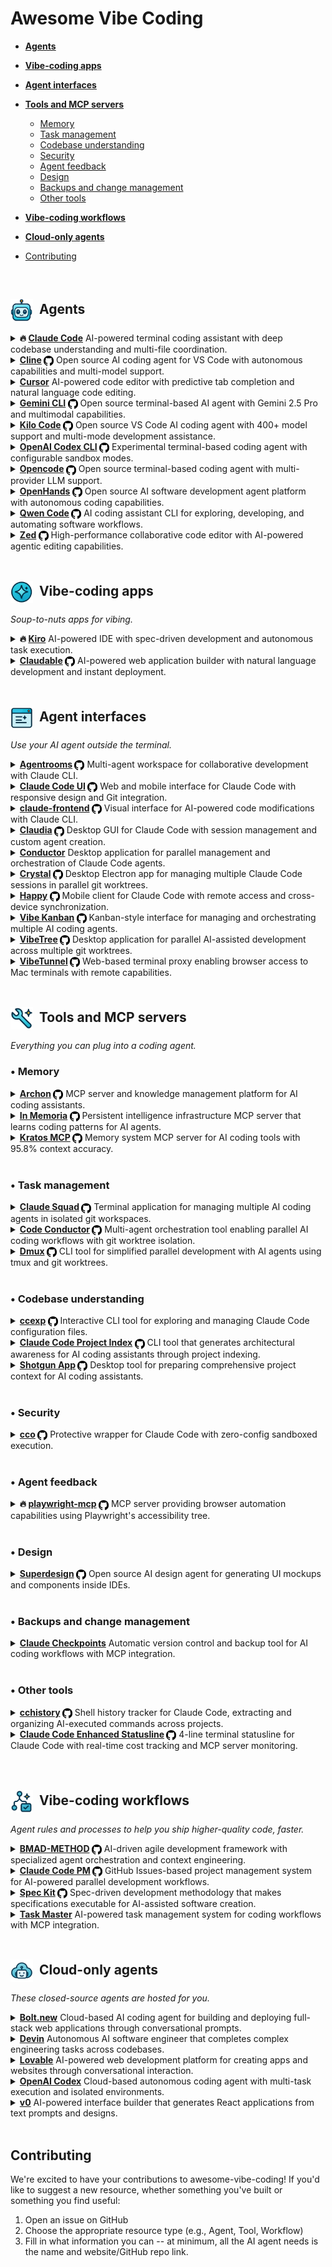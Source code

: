 # Awesome Vibe Coding

<!--## Getting started with vibe coding -->

<!--## The essential resources -->

<!--## Advanced vibe coding -->

* [**Agents**](#-agents)
    
* [**Vibe-coding apps**](#-vibe-coding-apps)
    
* [**Agent interfaces**](#-agent-interfaces)
    
* [**Tools and MCP servers**](#-tools-and-mcp-servers)
    * [Memory](#-memory)
    * [Task management](#-task-management)
    * [Codebase understanding](#-codebase-understanding)
    * [Security](#-security)
    * [Agent feedback](#-agent-feedback)
    * [Design](#-design)
    * [Backups and change management](#-backups-and-change-management)
    * [Other tools](#-other-tools)
* [**Vibe-coding workflows**](#-vibe-coding-workflows)
    
* [**Cloud-only agents**](#-cloud-only-agents)
    
* [Contributing](#contributing)

<br />

## <img src="https://raw.githubusercontent.com/no-fluff/awesome-vibe-coding/main/src/images/agents.png" width="36" height="36" alt="Agents" align="absmiddle" />&nbsp; Agents

<details>
  <summary><strong>🔥 <a href="https://www.anthropic.com/claude-code">Claude Code</a></strong> AI-powered terminal coding assistant with deep codebase understanding and multi-file coordination.</summary>

  <blockquote>Claude Code embeds Claude Opus 4.1 directly in developers' terminals, providing agentic search across entire codebases, coordinated multi-file changes, and direct command execution in development environments with integrations for VS Code, JetBrains IDEs, GitHub, and enterprise tools.</blockquote>
</details>

<details>
  <summary><strong><a href="https://cline.bot/">Cline</a> <a href="https://github.com/cline/cline"><img src="https://raw.githubusercontent.com/no-fluff/awesome-vibe-coding/main/src/images/github.svg" width="16" height="16" alt="GitHub" align="absmiddle" /></a></strong> Open source AI coding agent for VS Code with autonomous capabilities and multi-model support.</summary>

  <blockquote>Cline operates as a VS Code extension with autonomous file editing, terminal command execution, and browser automation capabilities. Features client-side architecture for security, supports multiple AI providers including Claude and Gemini, and offers transparent AI decision-making with human approval workflows.</blockquote>
</details>

<details>
  <summary><strong><a href="https://cursor.com">Cursor</a></strong> AI-powered code editor with predictive tab completion and natural language code editing.</summary>

  <blockquote>Cursor is an AI-enhanced code editor that provides intelligent tab completion, codebase understanding, and natural language code modification capabilities. Imports VSCode extensions and themes while offering seamless AI integration for enhanced developer productivity.</blockquote>
</details>

<details>
  <summary><strong><a href="https://google-gemini.github.io/gemini-cli/">Gemini CLI</a> <a href="https://github.com/google-gemini/gemini-cli"><img src="https://raw.githubusercontent.com/no-fluff/awesome-vibe-coding/main/src/images/github.svg" width="16" height="16" alt="GitHub" align="absmiddle" /></a></strong> Open source terminal-based AI agent with Gemini 2.5 Pro and multimodal capabilities.</summary>

  <blockquote>Gemini CLI brings Google's Gemini AI directly to the terminal with code generation, Google Search integration, file operations, and 1M token context window. Supports multiple authentication methods and offers extensible architecture for developer workflows.</blockquote>
</details>

<details>
  <summary><strong><a href="https://kilocode.ai/">Kilo Code</a> <a href="https://github.com/Kilo-Org/kilocode"><img src="https://raw.githubusercontent.com/no-fluff/awesome-vibe-coding/main/src/images/github.svg" width="16" height="16" alt="GitHub" align="absmiddle" /></a></strong> Open source VS Code AI coding agent with 400+ model support and multi-mode development assistance.</summary>

  <blockquote>Kilo Code provides multiple agent modes (Orchestrator, Architect, Code, Debug) with automatic context searching, memory bank for project retention, and hallucination-free code generation. Supports 400+ AI models via OpenRouter without requiring API keys and includes browser automation capabilities.</blockquote>
</details>

<details>
  <summary><strong><a href="https://github.com/openai/codex">OpenAI Codex CLI</a> <a href="https://github.com/openai/codex"><img src="https://raw.githubusercontent.com/no-fluff/awesome-vibe-coding/main/src/images/github.svg" width="16" height="16" alt="GitHub" align="absmiddle" /></a></strong> Experimental terminal-based coding agent with configurable sandbox modes.</summary>

  <blockquote>Provides AI-powered code generation, refactoring, testing, and security scanning capabilities through both OpenAI and open-source models, with safety features including configurable sandbox execution to prevent unrestricted file access.</blockquote>
</details>

<details>
  <summary><strong><a href="https://opencode.ai/">Opencode</a> <a href="https://github.com/sst/opencode"><img src="https://raw.githubusercontent.com/no-fluff/awesome-vibe-coding/main/src/images/github.svg" width="16" height="16" alt="GitHub" align="absmiddle" /></a></strong> Open source terminal-based coding agent with multi-provider LLM support.</summary>

  <blockquote>Opencode supports 75+ LLM providers and integrates with IDEs including Cursor and VS Code, enabling flexible model subscriptions for terminal-based development workflows.</blockquote>
</details>

<details>
  <summary><strong><a href="https://www.all-hands.dev/">OpenHands</a> <a href="https://github.com/All-Hands-AI/OpenHands"><img src="https://raw.githubusercontent.com/no-fluff/awesome-vibe-coding/main/src/images/github.svg" width="16" height="16" alt="GitHub" align="absmiddle" /></a></strong> Open source AI software development agent platform with autonomous coding capabilities.</summary>

  <blockquote>OpenHands enables AI agents to perform developer tasks autonomously including code modification, terminal commands, web browsing, and API calls. Supports multiple LLM providers with recommended Claude Sonnet 4 integration and offers both GUI and CLI interfaces for flexible development workflows.</blockquote>
</details>

<details>
  <summary><strong><a href="https://github.com/QwenLM/qwen-code">Qwen Code</a> <a href="https://github.com/QwenLM/qwen-code"><img src="https://raw.githubusercontent.com/no-fluff/awesome-vibe-coding/main/src/images/github.svg" width="16" height="16" alt="GitHub" align="absmiddle" /></a></strong> AI coding assistant CLI for exploring, developing, and automating software workflows.</summary>

  <blockquote>Qwen Code is an intelligent command-line tool that helps developers understand, refactor, and generate code using advanced AI models. It provides workflow automation, code analysis, and supports multiple authentication methods across different regional providers.</blockquote>
</details>

<details>
  <summary><strong><a href="https://zed.dev/">Zed</a> <a href="https://github.com/zed-industries/zed"><img src="https://raw.githubusercontent.com/no-fluff/awesome-vibe-coding/main/src/images/github.svg" width="16" height="16" alt="GitHub" align="absmiddle" /></a></strong> High-performance collaborative code editor with AI-powered agentic editing capabilities.</summary>

  <blockquote>Zed is a next-generation code editor built in Rust that enables fluent collaboration between humans and AI. Features native AI integration for code generation and transformation with upcoming LLM support, multiplayer editing, and custom language models for edit prediction.</blockquote>
</details>

<br />

## <img src="https://raw.githubusercontent.com/no-fluff/awesome-vibe-coding/main/src/images/apps.png" width="36" height="36" alt="Apps" align="absmiddle" />&nbsp; Vibe-coding apps

*Soup-to-nuts apps for vibing.*

<details>
  <summary><strong>🔥 <a href="https://kiro.dev/">Kiro</a></strong> AI-powered IDE with spec-driven development and autonomous task execution.</summary>

  <blockquote>Kiro transforms prompts into structured requirements and implementation tasks, supporting multimodal inputs and agent hooks for automated background workflows with Claude Sonnet integration.</blockquote>
</details>

<details>
  <summary><strong><a href="https://github.com/opactorai/Claudable">Claudable</a> <a href="https://github.com/opactorai/Claudable"><img src="https://raw.githubusercontent.com/no-fluff/awesome-vibe-coding/main/src/images/github.svg" width="16" height="16" alt="GitHub" align="absmiddle" /></a></strong> AI-powered web application builder with natural language development and instant deployment.</summary>

  <blockquote>Claudable enables users to create web applications through natural language descriptions using Claude Code and Cursor CLI agents. Features instant live preview, one-click Vercel deployment, automatic GitHub version control, and Supabase database integration with beautiful UI generation using Tailwind CSS and shadcn/ui.</blockquote>
</details>

<br />

## <img src="https://raw.githubusercontent.com/no-fluff/awesome-vibe-coding/main/src/images/interfaces.png" width="36" height="36" alt="Interfaces" align="absmiddle" />&nbsp; Agent interfaces

*Use your AI agent outside the terminal.*

<details>
  <summary><strong><a href="https://github.com/baryhuang/claude-code-by-agents">Agentrooms</a> <a href="https://github.com/baryhuang/claude-code-by-agents"><img src="https://raw.githubusercontent.com/no-fluff/awesome-vibe-coding/main/src/images/github.svg" width="16" height="16" alt="GitHub" align="absmiddle" /></a></strong> Multi-agent workspace for collaborative development with Claude CLI.</summary>

  <blockquote>Agentrooms provides desktop and web interfaces for coordinating specialized AI agents in collaborative software development workflows, enabling task routing via @agent-name mentions, automatic decomposition, and management of complex multi-agent projects using Claude CLI as the underlying engine.</blockquote>
</details>

<details>
  <summary><strong><a href="https://claudecodeui.siteboon.ai/">Claude Code UI</a> <a href="https://github.com/siteboon/claudecodeui"><img src="https://raw.githubusercontent.com/no-fluff/awesome-vibe-coding/main/src/images/github.svg" width="16" height="16" alt="GitHub" align="absmiddle" /></a></strong> Web and mobile interface for Claude Code with responsive design and Git integration.</summary>

  <blockquote>Claude Code UI provides a multi-device interface with project browser, file explorer with syntax highlighting, session management, and security-focused tool permissions. Supports Claude Sonnet 4, Opus 4.1, and GPT-5 models with React-based responsive design for desktop and mobile development workflows.</blockquote>
</details>

<details>
  <summary><strong><a href="https://github.com/tobias-schuemann/claude-frontend">claude-frontend</a> <a href="https://github.com/tobias-schuemann/claude-frontend"><img src="https://raw.githubusercontent.com/no-fluff/awesome-vibe-coding/main/src/images/github.svg" width="16" height="16" alt="GitHub" align="absmiddle" /></a></strong> Visual interface for AI-powered code modifications with Claude CLI.</summary>

  <blockquote>claude-frontend provides a browser widget that allows developers to select webpage elements and send them to Claude for instant code modifications, supporting multiple frameworks including Next.js, Vite, React, and Vue in local development environments.</blockquote>
</details>

<details>
  <summary><strong><a href="https://claudiacode.com/">Claudia</a> <a href="https://github.com/getAsterisk/claudia"><img src="https://raw.githubusercontent.com/no-fluff/awesome-vibe-coding/main/src/images/github.svg" width="16" height="16" alt="GitHub" align="absmiddle" /></a></strong> Desktop GUI for Claude Code with session management and custom agent creation.</summary>

  <blockquote>Claudia provides a visual command center for Claude Code featuring project browsers, session history tracking, custom AI agents with background execution, usage analytics, and process isolation for secure AI-assisted development workflows.</blockquote>
</details>

<details>
  <summary><strong><a href="https://conductor.build/">Conductor</a></strong> Desktop application for parallel management and orchestration of Claude Code agents.</summary>

  <blockquote>Conductor enables running multiple Claude Code agents simultaneously with isolated workspaces, progress monitoring, and git worktree management. Built for developers seeking to maximize AI-assisted coding productivity through parallel agent workflows.</blockquote>
</details>

<details>
  <summary><strong><a href="https://github.com/stravu/crystal">Crystal</a> <a href="https://github.com/stravu/crystal"><img src="https://raw.githubusercontent.com/no-fluff/awesome-vibe-coding/main/src/images/github.svg" width="16" height="16" alt="GitHub" align="absmiddle" /></a></strong> Desktop Electron app for managing multiple Claude Code sessions in parallel git worktrees.</summary>

  <blockquote>Crystal enables developers to run multiple Claude Code AI sessions simultaneously with isolated git worktrees for each session. Features persistent conversation tracking, built-in git operations, change visualization, and desktop notifications for streamlined parallel AI-assisted development workflows.</blockquote>
</details>

<details>
  <summary><strong><a href="https://happy.engineering/">Happy</a> <a href="https://github.com/slopus/happy"><img src="https://raw.githubusercontent.com/no-fluff/awesome-vibe-coding/main/src/images/github.svg" width="16" height="16" alt="GitHub" align="absmiddle" /></a></strong> Mobile client for Claude Code with remote access and cross-device synchronization.</summary>

  <blockquote>Happy enables developers to control Claude Code sessions remotely via mobile and web apps, providing push notifications, instant device switching, and end-to-end encrypted code transmission across iOS, Android, and web platforms.</blockquote>
</details>

<details>
  <summary><strong><a href="https://www.vibekanban.com/">Vibe Kanban</a> <a href="https://github.com/BloopAI/vibe-kanban"><img src="https://raw.githubusercontent.com/no-fluff/awesome-vibe-coding/main/src/images/github.svg" width="16" height="16" alt="GitHub" align="absmiddle" /></a></strong> Kanban-style interface for managing and orchestrating multiple AI coding agents.</summary>

  <blockquote>Vibe Kanban provides a web-based dashboard for switching between different coding agents, executing multiple agents in parallel or sequence, and tracking task statuses. Built with Rust and TypeScript, it centralizes agent configuration and supports agents like Claude Code, Gemini CLI, and Codex.</blockquote>
</details>

<details>
  <summary><strong><a href="https://github.com/sahithvibudhi/vibe-tree">VibeTree</a> <a href="https://github.com/sahithvibudhi/vibe-tree"><img src="https://raw.githubusercontent.com/no-fluff/awesome-vibe-coding/main/src/images/github.svg" width="16" height="16" alt="GitHub" align="absmiddle" /></a></strong> Desktop application for parallel AI-assisted development across multiple git worktrees.</summary>

  <blockquote>VibeTree enables developers to work on multiple features simultaneously using parallel git worktrees with integrated Claude support. Features persistent terminal sessions, VS Code and Cursor integration, and streamlined workflow management to eliminate context switching in AI-assisted development.</blockquote>
</details>

<details>
  <summary><strong><a href="https://vt.sh/">VibeTunnel</a> <a href="https://github.com/amantus-ai/vibetunnel"><img src="https://raw.githubusercontent.com/no-fluff/awesome-vibe-coding/main/src/images/github.svg" width="16" height="16" alt="GitHub" align="absmiddle" /></a></strong> Web-based terminal proxy enabling browser access to Mac terminals with remote capabilities.</summary>

  <blockquote>VibeTunnel turns any browser into a Mac terminal interface with zero configuration, supporting multiple terminal sessions, Git follow mode, and remote access via Tailscale or ngrok. Features AI agent monitoring and dynamic terminal titles for enhanced development workflows.</blockquote>
</details>

<br />

## <img src="https://raw.githubusercontent.com/no-fluff/awesome-vibe-coding/main/src/images/tools.png" width="36" height="36" alt="Tools" align="absmiddle" />&nbsp; Tools and MCP servers

*Everything you can plug into a coding agent.*

### &bull; Memory

<details>
  <summary><strong><a href="https://github.com/coleam00/Archon">Archon</a> <a href="https://github.com/coleam00/Archon"><img src="https://raw.githubusercontent.com/no-fluff/awesome-vibe-coding/main/src/images/github.svg" width="16" height="16" alt="GitHub" align="absmiddle" /></a></strong> MCP server and knowledge management platform for AI coding assistants.</summary>

  <blockquote>Archon provides custom knowledge bases with web crawling, vector search, and task management capabilities, supporting multiple LLMs and offering 10 MCP tools for enhanced RAG queries and collaborative development workflows.</blockquote>
</details>

<details>
  <summary><strong><a href="https://github.com/pi22by7/In-Memoria">In Memoria</a> <a href="https://github.com/pi22by7/In-Memoria"><img src="https://raw.githubusercontent.com/no-fluff/awesome-vibe-coding/main/src/images/github.svg" width="16" height="16" alt="GitHub" align="absmiddle" /></a></strong> Persistent intelligence infrastructure MCP server that learns coding patterns for AI agents.</summary>

  <blockquote>In Memoria provides a Model Context Protocol server with Rust-based engines for AST parsing, pattern learning, and semantic code analysis. Learns developer-specific coding styles, naming conventions, and architectural decisions, offering 17 tools for codebase analysis and context-aware recommendations across AI coding assistants.</blockquote>
</details>

<details>
  <summary><strong><a href="https://github.com/ceorkm/kratos-mcp">Kratos MCP</a> <a href="https://github.com/ceorkm/kratos-mcp"><img src="https://raw.githubusercontent.com/no-fluff/awesome-vibe-coding/main/src/images/github.svg" width="16" height="16" alt="GitHub" align="absmiddle" /></a></strong> Memory system MCP server for AI coding tools with 95.8% context accuracy.</summary>

  <blockquote>Kratos MCP provides persistent memory for AI coding tools using a Four Pillars Framework with SQLite storage, ensuring AI maintains project context across sessions with sub-10ms retrieval times and automatic project isolation.</blockquote>
</details>

<br />

### &bull; Task management

<details>
  <summary><strong><a href="https://smtg-ai.github.io/claude-squad/">Claude Squad</a> <a href="https://github.com/smtg-ai/claude-squad"><img src="https://raw.githubusercontent.com/no-fluff/awesome-vibe-coding/main/src/images/github.svg" width="16" height="16" alt="GitHub" align="absmiddle" /></a></strong> Terminal application for managing multiple AI coding agents in isolated git workspaces.</summary>

  <blockquote>Claude Squad coordinates multiple AI agents like Claude Code, Codex, and Aider using tmux sessions and git worktrees for isolation. Features background task completion, session management, change review workflows, and automatic GitHub branch operations for streamlined multi-agent development.</blockquote>
</details>

<details>
  <summary><strong><a href="https://github.com/ryanmac/code-conductor">Code Conductor</a> <a href="https://github.com/ryanmac/code-conductor"><img src="https://raw.githubusercontent.com/no-fluff/awesome-vibe-coding/main/src/images/github.svg" width="16" height="16" alt="GitHub" align="absmiddle" /></a></strong> Multi-agent orchestration tool enabling parallel AI coding workflows with git worktree isolation.</summary>

  <blockquote>Code Conductor orchestrates multiple AI coding agents simultaneously across isolated git worktrees to eliminate sequential bottlenecks. Features automatic task claiming, zero merge conflicts through workspace isolation, and streamlined GitHub Actions workflows for autonomous agent development.</blockquote>
</details>

<details>
  <summary><strong><a href="https://github.com/justin-schroeder/dmux">Dmux</a> <a href="https://github.com/justin-schroeder/dmux"><img src="https://raw.githubusercontent.com/no-fluff/awesome-vibe-coding/main/src/images/github.svg" width="16" height="16" alt="GitHub" align="absmiddle" /></a></strong> CLI tool for simplified parallel development with AI agents using tmux and git worktrees.</summary>

  <blockquote>Dmux enables developers to run multiple parallel development agents simultaneously with isolated git worktrees and tmux panes for each task. Features AI-powered branch naming and commit management, Claude Code integration, and one-command merge workflows for streamlined multi-agent development.</blockquote>
</details>

<br />

### &bull; Codebase understanding

<details>
  <summary><strong><a href="https://github.com/nyatinte/ccexp">ccexp</a> <a href="https://github.com/nyatinte/ccexp"><img src="https://raw.githubusercontent.com/no-fluff/awesome-vibe-coding/main/src/images/github.svg" width="16" height="16" alt="GitHub" align="absmiddle" /></a></strong> Interactive CLI tool for exploring and managing Claude Code configuration files.</summary>

  <blockquote>ccexp provides a split-pane terminal interface for discovering project and user-level Claude Code configurations including memory files, slash commands, and subagent settings. Features keyboard-driven navigation, live search, file preview with syntax highlighting, and batch operations for efficient configuration management.</blockquote>
</details>

<details>
  <summary><strong><a href="https://github.com/ericbuess/claude-code-project-index">Claude Code Project Index</a> <a href="https://github.com/ericbuess/claude-code-project-index"><img src="https://raw.githubusercontent.com/no-fluff/awesome-vibe-coding/main/src/images/github.svg" width="16" height="16" alt="GitHub" align="absmiddle" /></a></strong> CLI tool that generates architectural awareness for AI coding assistants through project indexing.</summary>

  <blockquote>Claude Code Project Index automatically creates PROJECT_INDEX.json files with project structure, functions, classes, and call relationships. Supports multiple programming languages and provides three usage modes for enhanced codebase understanding in AI-assisted development workflows.</blockquote>
</details>

<details>
  <summary><strong><a href="https://github.com/glebkudr/shotgun_code">Shotgun App</a> <a href="https://github.com/glebkudr/shotgun_code"><img src="https://raw.githubusercontent.com/no-fluff/awesome-vibe-coding/main/src/images/github.svg" width="16" height="16" alt="GitHub" align="absmiddle" /></a></strong> Desktop tool for preparing comprehensive project context for AI coding assistants.</summary>

  <blockquote>Shotgun App enables one-click generation of structured project payloads for LLM interactions, allowing selective file exclusion and supporting whole-repository analysis and modification workflows with ChatGPT, Gemini, and other AI assistants.</blockquote>
</details>

<br />

### &bull; Security

<details>
  <summary><strong><a href="https://github.com/nikvdp/cco">cco</a> <a href="https://github.com/nikvdp/cco"><img src="https://raw.githubusercontent.com/no-fluff/awesome-vibe-coding/main/src/images/github.svg" width="16" height="16" alt="GitHub" align="absmiddle" /></a></strong> Protective wrapper for Claude Code with zero-config sandboxed execution.</summary>

  <blockquote>cco provides automatic sandboxing for Claude Code using native OS tools or Docker fallback, enabling secure isolated interactions while maintaining seamless user experience and preserving project context across platforms.</blockquote>
</details>

<br />

### &bull; Agent feedback

<details>
  <summary><strong>🔥 <a href="https://github.com/microsoft/playwright-mcp">playwright-mcp</a> <a href="https://github.com/microsoft/playwright-mcp"><img src="https://raw.githubusercontent.com/no-fluff/awesome-vibe-coding/main/src/images/github.svg" width="16" height="16" alt="GitHub" align="absmiddle" /></a></strong> MCP server providing browser automation capabilities using Playwright's accessibility tree.</summary>

  <blockquote>playwright-mcp enables LLMs to interact with web pages through structured accessibility snapshots rather than pixel-based input, offering deterministic browser automation with clicking, typing, navigation, and screenshot tools for precise web interactions.</blockquote>
</details>

<br />

### &bull; Design

<details>
  <summary><strong><a href="https://www.superdesign.dev/">Superdesign</a> <a href="https://github.com/superdesigndev/superdesign"><img src="https://raw.githubusercontent.com/no-fluff/awesome-vibe-coding/main/src/images/github.svg" width="16" height="16" alt="GitHub" align="absmiddle" /></a></strong> Open source AI design agent for generating UI mockups and components inside IDEs.</summary>

  <blockquote>Superdesign integrates directly into VS Code, Cursor, Windsurf, and Claude Code to generate UI screens, wireframes, and reusable components from natural language prompts. Enables parallel design exploration and rapid prototyping within development environments, eliminating context switching between design and coding workflows.</blockquote>
</details>

<br />

### &bull; Backups and change management

<details>
  <summary><strong><a href="https://claude-checkpoints.com/">Claude Checkpoints</a></strong> Automatic version control and backup tool for AI coding workflows with MCP integration.</summary>

  <blockquote>Claude Checkpoints provides comprehensive project tracking during AI-assisted development by creating automatic snapshots, offering visual diff viewing, and enabling instant project restoration. The macOS desktop application integrates with Claude Desktop via MCP server to provide safety and confidence during coding workflows with seamless task monitoring and recovery capabilities.</blockquote>
</details>

<br />

### &bull; Other tools

<details>
  <summary><strong><a href="https://github.com/eckardt/cchistory">cchistory</a> <a href="https://github.com/eckardt/cchistory"><img src="https://raw.githubusercontent.com/no-fluff/awesome-vibe-coding/main/src/images/github.svg" width="16" height="16" alt="GitHub" align="absmiddle" /></a></strong> Shell history tracker for Claude Code, extracting and organizing AI-executed commands across projects.</summary>

  <blockquote>cchistory is a command-line tool that captures and displays shell commands executed during Claude Code conversations, allowing developers to review, search, and analyze command history across different projects. It provides a seamless way to track and learn from AI-generated shell interactions.</blockquote>
</details>

<details>
  <summary><strong><a href="https://github.com/rz1989s/claude-code-statusline">Claude Code Enhanced Statusline</a> <a href="https://github.com/rz1989s/claude-code-statusline"><img src="https://raw.githubusercontent.com/no-fluff/awesome-vibe-coding/main/src/images/github.svg" width="16" height="16" alt="GitHub" align="absmiddle" /></a></strong> 4-line terminal statusline for Claude Code with real-time cost tracking and MCP server monitoring.</summary>

  <blockquote>Claude Code Enhanced Statusline transforms the Claude Code terminal experience with a comprehensive statusline showing repository status, cost tracking, server health, and conversation timing. Features intelligent universal caching that reduces command execution by 70-90% and includes customizable themes with enterprise-grade configuration.</blockquote>
</details>

<br />

<br />

## <img src="https://raw.githubusercontent.com/no-fluff/awesome-vibe-coding/main/src/images/workflows.png" width="36" height="36" alt="Workflows" align="absmiddle" />&nbsp; Vibe-coding workflows

*Agent rules and processes to help you ship higher-quality code, faster.*

<details>
  <summary><strong><a href="https://github.com/bmad-code-org/BMAD-METHOD">BMAD-METHOD</a> <a href="https://github.com/bmad-code-org/BMAD-METHOD"><img src="https://raw.githubusercontent.com/no-fluff/awesome-vibe-coding/main/src/images/github.svg" width="16" height="16" alt="GitHub" align="absmiddle" /></a></strong> AI-driven agile development framework with specialized agent orchestration and context engineering.</summary>

  <blockquote>BMAD-METHOD combines agentic planning with context-engineered development, using specialized AI agents (Analyst, Product Manager, Architect, Scrum Master) to create detailed PRDs and hyper-detailed development stories that embed full implementation context and architectural guidance directly in story files.</blockquote>
</details>

<details>
  <summary><strong><a href="https://github.com/automazeio/ccpm">Claude Code PM</a> <a href="https://github.com/automazeio/ccpm"><img src="https://raw.githubusercontent.com/no-fluff/awesome-vibe-coding/main/src/images/github.svg" width="16" height="16" alt="GitHub" align="absmiddle" /></a></strong> GitHub Issues-based project management system for AI-powered parallel development workflows.</summary>

  <blockquote>Claude Code PM transforms product requirements into GitHub Issues with traceable task breakdown, enabling 5-8 parallel AI agent streams instead of sequential work. Features automatic context preservation, reduces context switching by 89%, and accelerates feature delivery up to 3x while maintaining 75% reduction in bug rates.</blockquote>
</details>

<details>
  <summary><strong><a href="https://github.com/github/spec-kit">Spec Kit</a> <a href="https://github.com/github/spec-kit"><img src="https://raw.githubusercontent.com/no-fluff/awesome-vibe-coding/main/src/images/github.svg" width="16" height="16" alt="GitHub" align="absmiddle" /></a></strong> Spec-driven development methodology that makes specifications executable for AI-assisted software creation.</summary>

  <blockquote>Spec Kit enables intent-driven development by transforming rich specifications directly into working implementations using AI coding agents. Supports parallel implementation exploration and iterative system enhancement with explicit compatibility for Claude Code, GitHub Copilot, and Gemini CLI.</blockquote>
</details>

<details>
  <summary><strong><a href="https://www.task-master.dev/">Task Master</a></strong> AI-powered task management system for coding workflows with MCP integration.</summary>

  <blockquote>Task Master breaks down complex projects into manageable tasks, integrates with editors like Cursor and VS Code through MCP, and supports multiple AI providers to enhance development productivity without requiring API keys for Claude Code CLI usage.</blockquote>
</details>

<br />

## <img src="https://raw.githubusercontent.com/no-fluff/awesome-vibe-coding/main/src/images/hosted-agents.png" width="36" height="36" alt="Workflows" align="absmiddle" />&nbsp; Cloud-only agents

*These closed-source agents are hosted for you.*

<details>
  <summary><strong><a href="https://bolt.new/">Bolt.new</a></strong> Cloud-based AI coding agent for building and deploying full-stack web applications through conversational prompts.</summary>

  <blockquote>Bolt.new provides a complete browser-based development environment with AI-powered code generation, supporting React, Vue, Next.js, and other modern frameworks. Features full npm ecosystem access, integrated terminal, automatic deployment to .bolt.host domains, and AI control over the entire development environment including filesystem and package management.</blockquote>
</details>

<details>
  <summary><strong><a href="https://devin.ai/">Devin</a></strong> Autonomous AI software engineer that completes complex engineering tasks across codebases.</summary>

  <blockquote>Devin handles code migration, refactoring, bug fixes, and development tasks with autonomous testing and PR creation, integrating with GitHub, Slack, Jira, and other platforms while learning from examples to improve performance over time.</blockquote>
</details>

<details>
  <summary><strong><a href="https://lovable.dev/">Lovable</a></strong> AI-powered web development platform for creating apps and websites through conversational interaction.</summary>

  <blockquote>Lovable enables users to create applications and websites by chatting with AI, offering collaborative workspaces, GitHub sync, and Supabase integrations. The platform supports various project types from prototypes to production apps with deployment options and MCP server capabilities for enhanced AI development workflows.</blockquote>
</details>

<details>
  <summary><strong><a href="https://chatgpt.com/codex">OpenAI Codex</a></strong> Cloud-based autonomous coding agent with multi-task execution and isolated environments.</summary>

  <blockquote>OpenAI Codex operates in secure cloud sandboxes to handle multiple software engineering tasks simultaneously, including writing features, fixing bugs, and running tests, with 75% accuracy and support for ChatGPT Plus/Pro subscriptions.</blockquote>
</details>

<details>
  <summary><strong><a href="https://v0.app/">v0</a></strong> AI-powered interface builder that generates React applications from text prompts and designs.</summary>

  <blockquote>v0 converts natural language descriptions into full-stack applications with UI, content, backend, and logic. Features agentic capabilities for research and planning, generates code using Next.js, React, and Tailwind CSS, and integrates with GitHub and Vercel for seamless deployment.</blockquote>
</details>

<br />

## Contributing

We're excited to have your contributions to awesome-vibe-coding! If you'd like to suggest a new resource, whether something you've built or something you find useful:

1. Open an issue on GitHub
2. Choose the appropriate resource type (e.g., Agent, Tool, Workflow)
3. Fill in what information you can -- at minimum, all the AI agent needs is the name and website/GitHub repo link.


